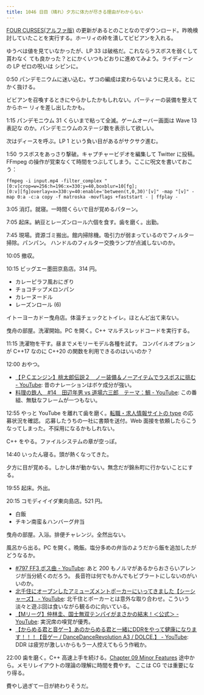 ```yaml
---
title: 1046 日目（晴れ）夕方に体力が尽きる理由がわからない
---
```


[FOUR CURSES(アルファ版)][dtp23a] の更新があるとのことなのでダウンロード。昨晩検
討していたことを実行する。ホーリィの枠を潰してビビアンを入れる。

ゆうべは値を見ていなかったが、LP 33 は破格だ。これならラスボスを弱くして貰わなく
ても良かった？とにかくいつもどおりに進めてみよう。ライディーンの LP ゼロの呪いは
シピンに。

0:50 パンデモニウムに迷い込む。ザコの編成は変わらないように見える。とにかく抜ける。

ビビアンを召喚するときにやらかしたかもしれない。パーティーの装備を整えてからホー
リィを差し出したかも。

1:15 パンデモニウム 31 くらいまで粘って全滅。ゲームオーバー画面は Wave 13 表記な
のか。パンデモニウムのステージ数を表示して欲しい。

次はディースを呼ぶ。LP 1 という負い目があるがサクサク進む。
<blockquote class="twitter-tweet"
  data-conversation="none"
  data-media-max-width="480" data-theme="dark" data-align="center">
<a href="https://twitter.com/showa_yojyo/status/1633160933743927297"></a>
</blockquote>

1:50 ラスボスをあっさり撃破。キャプチャービデオを編集して Twitter に投稿。
FFmpeg の操作が覚束なくて時間をつぶしてしまう。ここに呪文を書いておこう：

```console
ffmpeg -i input.mp4 -filter_complex "
[0:v]crop=w=256:h=196:x=330:y=40,boxblur=10[fg];
[0:v][fg]overlay=x=330:y=40:enable='between(t,0,30)'[v]" -map "[v]" -map 0:a -c:a copy -f matroska -movflags +faststart - | ffplay -
```

3:05 消灯。就寝。一時間くらいで目が覚めるパターン。

7:05 起床。納豆とレーズンロール六個を食す。歯を磨く。出勤。

7:45 現場。資源ゴミ搬出。館内掃除機。吸引力が弱まっているのでフィルター掃除。パンパン。
ハンドルのフィルター交換ランプが点滅しないのか。

10:05 撤収。

10:15 ビッグエー墨田京島店。314 円。

* カレーピラフ風おにぎり
* チョコチップメロンパン
* カレーヌードル
* レーズンロール (6)

イトーヨーカドー曳舟店。体温チェックとトイレ。ほとんど出て来ない。

曳舟の部屋。洗濯開始。PC を開く。C++ マルチスレッドコードを実行する。

11:15 洗濯物を干す。昼までメモリーモデル各種を試す。
コンパイルオプションが C++17 なのに C++20 の関数を利用できるのはいいのか？

12:00 おやつ。

* [【ＰＣエンジン】桃太郎伝説２　ノー装備＆ノーアイテムでラスボスに挑む - YouTube](https://www.youtube.com/watch?v=J6kH2_1uFF0):
  昔のナレーションはボケ成分が強い。
* [料理の鉄人　#14　田辺年男 vs 道場六三郎　テーマ：鯛 - YouTube](https://www.youtube.com/watch?v=uqFDOfV85is):
  この番組、無駄なフレームが一つもない。

12:55 やっと YouTube を離れて歯を磨く。[転職・求人情報サイトの type](https://type.jp/) の応募状況を確認。
応募したうちの一社に書類を送付。Web 面接を依頼したらこうなってしまった。不採用になるかもしれない。

C++ をやる。ファイルシステムの章が空っぽ。

14:40 いったん寝る。頭が熱くなってきた。

夕方に目が覚める。しかし体が動かない。無念だが錦糸町に行かないことにする。

19:55 起床。外出。

20:15 コモディイイダ東向島店。521 円。

* 白飯
* チキン南蛮＆ハンバーグ弁当

曳舟の部屋。入浴。排便チャレンジ。全然出ない。

風呂から出る。PC を開く。晩飯。塩分多めの弁当のようだから飯を追加したがどうなるか。

* [#797 FF3 ボス曲 - YouTube](https://www.youtube.com/watch?v=vlnIlsz_qSs):
  あと 200 もノルマがあるからおさらいアレンジが当分続くのだろう。
  長音符は何でもかんでもビブラートにしないのがいいのか。
* [北千住にオープンしたアミューズメントポーカーにいってきました【シーシャーズ】 - YouTube](https://www.youtube.com/watch?v=YGZ_okns-To):
  北千住とポーカーとは意外な取り合わせ。こういう淡々と遊ぶ回は食いながら観るのに向いている。
* [【Mリーグ】仲林圭、国士無双テンパイがまさかの結末！＜公式＞ - YouTube](https://www.youtube.com/watch?v=3lwJe8JdbOQ):
  実況席の嗅覚が優秀。
* [【からめる君と音ゲー】あのからめる君と一緒にDDRをやって健康になります！！！【音ゲー / DanceDanceRevolution A3 / DOLCE.】 - YouTube](https://www.youtube.com/watch?v=7yRDrsG300s):
  DDR は疲労が激しいからもう一人控えてもらう作戦か。

22:00 歯を磨く。C++ 高速上手を続ける。[Chapter 09 Minor Features](https://changkun.de/modern-cpp/en-us/09-others/)
途中から。メモリレイアウトの理論の理解に時間を費やす。
ここは CG では重要になり得る。

費やし過ぎて一日が終わりそうだ。

[dtp23a]: https://wodifes.net/game/show/520
